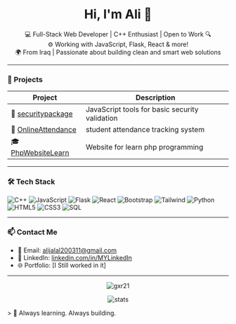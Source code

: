 
<h1 align="center">Hi, I'm Ali 👋</h1>

<p align="center">
  💻 Full-Stack Web Developer | C++ Enthusiast | Open to Work 🔍 <br>
  ⚙️ Working with JavaScript, Flask, React & more! <br>
  🌍 From Iraq | Passionate about building clean and smart web solutions
</p>

---

### 🚀 Projects

| Project | Description |
|--------|-------------|
| 🔐 [securitypackage](https://github.com/gxr21/securitypackege.git) | JavaScript tools for basic security validation |
| 🧠 [OnlineAttendance](https://github.com/gxr21/OnlineAttSys.git) |  student attendance tracking system |
| 🎓 [PhpWebsiteLearn](https://github.com/gxr21/PHP.git) | Website for learn php programming |

---

### 🛠️ Tech Stack

![C++](https://img.shields.io/badge/C++-00599C?style=for-the-badge&logo=cplusplus&logoColor=white)
![JavaScript](https://img.shields.io/badge/JavaScript-F7DF1E?style=for-the-badge&logo=javascript&logoColor=black)
![Flask](https://img.shields.io/badge/Flask-000000?style=for-the-badge&logo=flask&logoColor=white)
![React](https://img.shields.io/badge/React-20232A?style=for-the-badge&logo=react&logoColor=61DAFB)
![Bootstrap](https://img.shields.io/badge/Bootstrap-563D7C?style=for-the-badge&logo=bootstrap&logoColor=white)
![Tailwind](https://img.shields.io/badge/Tailwind_CSS-38B2AC?style=for-the-badge&logo=tailwind-css&logoColor=white)
![Python](https://img.shields.io/badge/Python-3776AB?style=for-the-badge&logo=python&logoColor=white)
![HTML5](https://img.shields.io/badge/HTML5-E34F26?style=for-the-badge&logo=html5&logoColor=white)
![CSS3](https://img.shields.io/badge/CSS3-1572B6?style=for-the-badge&logo=css3&logoColor=white)
![SQL](https://img.shields.io/badge/SQL-4479A1?style=for-the-badge&logo=postgresql&logoColor=white)

---

### 📫 Contact Me

- 📧 Email: alijalal200311@gmail.com
- 💼 LinkedIn: [linkedin.com/in/MYLinkedIn](https://linkedin.com/in/ali-jalal-336544310)
- 🌐 Portfolio: [I Still worked in it]

---

<p align="center">
  <img src="https://komarev.com/ghpvc/?username=gxr21&label=Profile%20views&color=0e75b6&style=flat" alt="gxr21" />
</p>

<p align="center">
 <img src="https://github-readme-stats.vercel.app/api?username=gxr21&show_icons=true&theme=tokyonight&count_private=true" alt="stats" />
</p>
> 🌱 Always learning. Always building.
